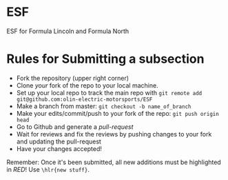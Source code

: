 # ESF
ESF for Formula Lincoln and Formula North

# Rules for Submitting a subsection

- Fork the repository (upper right corner)
- Clone *your* fork of the repo to your local machine.
- Set up your local repo to track the main repo with `git remote add git@github.com:olin-electric-motorsports/ESF`
- Make a branch from master: `git checkout -b name_of_branch`
- Make your edits/commit/push to your fork of the repo: `git push origin head`
- Go to Github and generate a *pull-request*
- Wait for reviews and fix the reviews by pushing changes to your fork and updating the pull-request
- Have your changes accepted!

Remember: Once it's been submitted, all new additions must be highlighted in *RED*! Use `\hlr{new stuff}`.
